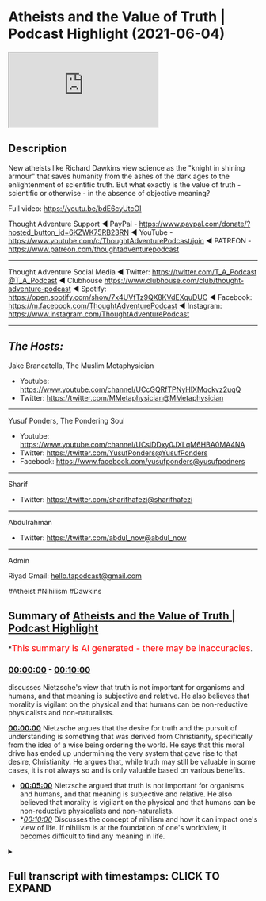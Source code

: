 # Atheists and the Value of Truth | Podcast Highlight (2021-06-04)

<iframe loading='lazy' src='https://www.youtube.com/embed/GS1wzxk5XEs'></iframe>

## Description

New atheists like Richard Dawkins view science as the "knight in shining armour" that saves humanity from the ashes of the dark ages to the enlightenment of scientific truth. But what exactly is the value of truth - scientific or otherwise - in the absence of objective meaning?

Full video: https://youtu.be/bdE6cyUtcOI

Thought Adventure Support
◄ PayPal - https://www.paypal.com/donate/?hosted_button_id=6KZWK75RB23RN 
◄ YouTube - https://www.youtube.com/c/ThoughtAdventurePodcast/join
◄ PATREON - https://www.patreon.com/thoughtadventurepodcast
____________________________________________________________________

Thought Adventure Social Media
◄ Twitter: https://twitter.com/T_A_Podcast​​@T_A_Podcast
◄ Clubhouse https://www.clubhouse.com/club/thought-adventure-podcast
◄ Spotify: https://open.spotify.com/show/7x4UVfTz9QX8KVdEXquDUC
◄ Facebook: https://m.facebook.com/ThoughtAdventurePodcast
◄ Instagram: https://www.instagram.com/ThoughtAdventurePodcast​

----------------------------------------------------------------

*The Hosts:*
-----------------
Jake Brancatella, The Muslim Metaphysician

- Youtube: https://www.youtube.com/channel/UCcGQRfTPNyHlXMqckvz2uqQ
- Twitter:  https://twitter.com/MMetaphysician​​@MMetaphysician

-----------------

Yusuf Ponders, The Pondering Soul

- Youtube: https://www.youtube.com/channel/UCsiDDxy0JXLqM6HBA0MA4NA
- Twitter: https://twitter.com/YusufPonders​​@YusufPonders
- Facebook: https://www.facebook.com/yusufponders​@yusufpodners

-----------------

Sharif

- Twitter: https://twitter.com/sharifhafezi​​@sharifhafezi

-----------------

Abdulrahman

- Twitter: https://twitter.com/abdul_now​@abdul_now

-----------------

Admin

Riyad 
Gmail: hello.tapodcast@gmail.com

#Atheist #Nihilism #Dawkins

## Summary of [Atheists and the Value of Truth | Podcast Highlight](https://www.youtube.com/watch?v=GS1wzxk5XEs)


*<span style="color:red; font-size:125%">This summary is AI generated - there may be inaccuracies</span>.

### [00:00:00](https://www.youtube.com/watch?v=GS1wzxk5XEs&t=0) - [00:10:00](https://www.youtube.com/watch?v=GS1wzxk5XEs&t=600)

discusses Nietzsche's view that truth is not important for organisms and humans, and that meaning is subjective and relative. He also believes that morality is vigilant on the physical and that humans can be non-reductive physicalists and non-naturalists.

**[00:00:00](https://www.youtube.com/watch?v=GS1wzxk5XEs&t=0)** Nietzsche argues that the desire for truth and the pursuit of understanding is something that was derived from Christianity, specifically from the idea of a wise being ordering the world. He says that this moral drive has ended up undermining the very system that gave rise to that desire, Christianity. He argues that, while truth may still be valuable in some cases, it is not always so and is only valuable based on various benefits.
* **[00:05:00](https://www.youtube.com/watch?v=GS1wzxk5XEs&t=300)** Nietzsche argued that truth is not important for organisms and humans, and that meaning is subjective and relative. He also believed that morality is vigilant on the physical and that humans can be non-reductive physicalists and non-naturalists.
* **[00:10:00](https://www.youtube.com/watch?v=GS1wzxk5XEs&t=600)* Discusses the concept of nihilism and how it can impact one's view of life. If nihilism is at the foundation of one's worldview, it becomes difficult to find any meaning in life.

<details><summary><h2>Full transcript with timestamps: CLICK TO EXPAND</h2></summary>

[0:00:08](https://youtu.be/GS1wzxk5XEs?t=8) mentioned  
[0:00:09](https://youtu.be/GS1wzxk5XEs?t=9) science being underpinned so the way  
[0:00:10](https://youtu.be/GS1wzxk5XEs?t=10) nietzsche sort of sees  
[0:00:12](https://youtu.be/GS1wzxk5XEs?t=12) science he looks at science as the the  
[0:00:14](https://youtu.be/GS1wzxk5XEs?t=14) corpse of christianity  
[0:00:16](https://youtu.be/GS1wzxk5XEs?t=16) so science for him isn't the this thing  
[0:00:19](https://youtu.be/GS1wzxk5XEs?t=19) that sort of  
[0:00:20](https://youtu.be/GS1wzxk5XEs?t=20) you know like you you see religion like  
[0:00:22](https://youtu.be/GS1wzxk5XEs?t=22) dawkins puts it as if religion's this  
[0:00:24](https://youtu.be/GS1wzxk5XEs?t=24) big nasty dragon and it's  
[0:00:26](https://youtu.be/GS1wzxk5XEs?t=26) trying to kill everything and then  
[0:00:27](https://youtu.be/GS1wzxk5XEs?t=27) you've got um the  
[0:00:29](https://youtu.be/GS1wzxk5XEs?t=29) the knight in shining armor that just  
[0:00:31](https://youtu.be/GS1wzxk5XEs?t=31) rides over the horizon on his  
[0:00:34](https://youtu.be/GS1wzxk5XEs?t=34) his glorious steed and like and this is  
[0:00:37](https://youtu.be/GS1wzxk5XEs?t=37) science and then it runs over and it  
[0:00:39](https://youtu.be/GS1wzxk5XEs?t=39) defeats  
[0:00:40](https://youtu.be/GS1wzxk5XEs?t=40) the dragon and it's like yes and they  
[0:00:42](https://youtu.be/GS1wzxk5XEs?t=42) paint you you get it a lot  
[0:00:44](https://youtu.be/GS1wzxk5XEs?t=44) from these sort of um new atheist types  
[0:00:48](https://youtu.be/GS1wzxk5XEs?t=48) that science is built up as this sort of  
[0:00:50](https://youtu.be/GS1wzxk5XEs?t=50) new being  
[0:00:51](https://youtu.be/GS1wzxk5XEs?t=51) that comes to defeat religion and it and  
[0:00:54](https://youtu.be/GS1wzxk5XEs?t=54) it's not that  
[0:00:55](https://youtu.be/GS1wzxk5XEs?t=55) it's not that it's it's quite the  
[0:00:57](https://youtu.be/GS1wzxk5XEs?t=57) opposite it is  
[0:00:58](https://youtu.be/GS1wzxk5XEs?t=58) what is left off religion um and they  
[0:01:01](https://youtu.be/GS1wzxk5XEs?t=61) don't see this and the way  
[0:01:02](https://youtu.be/GS1wzxk5XEs?t=62) nietzsche describes it he says like  
[0:01:04](https://youtu.be/GS1wzxk5XEs?t=64) listen the the desire for truth  
[0:01:06](https://youtu.be/GS1wzxk5XEs?t=66) seeing truth as a higher value is a  
[0:01:09](https://youtu.be/GS1wzxk5XEs?t=69) moral judgment  
[0:01:11](https://youtu.be/GS1wzxk5XEs?t=71) you have to see truth as good  
[0:01:15](https://youtu.be/GS1wzxk5XEs?t=75) you have to see truth as something that  
[0:01:17](https://youtu.be/GS1wzxk5XEs?t=77) good people want to attain  
[0:01:19](https://youtu.be/GS1wzxk5XEs?t=79) these are all moral statements and this  
[0:01:22](https://youtu.be/GS1wzxk5XEs?t=82) they all like he's arguing  
[0:01:23](https://youtu.be/GS1wzxk5XEs?t=83) in terms of the europeans they derived  
[0:01:25](https://youtu.be/GS1wzxk5XEs?t=85) this from the bible  
[0:01:27](https://youtu.be/GS1wzxk5XEs?t=87) they derived this from the religion and  
[0:01:29](https://youtu.be/GS1wzxk5XEs?t=89) he says this desire  
[0:01:31](https://youtu.be/GS1wzxk5XEs?t=91) to achieve to truth to look at the world  
[0:01:34](https://youtu.be/GS1wzxk5XEs?t=94) as if it's intelligible  
[0:01:36](https://youtu.be/GS1wzxk5XEs?t=96) this derived from christianity as well  
[0:01:38](https://youtu.be/GS1wzxk5XEs?t=98) in europe specifically  
[0:01:39](https://youtu.be/GS1wzxk5XEs?t=99) they saw the world as something that was  
[0:01:41](https://youtu.be/GS1wzxk5XEs?t=101) ordered  
[0:01:42](https://youtu.be/GS1wzxk5XEs?t=102) by a wise being and not as chaotic like  
[0:01:46](https://youtu.be/GS1wzxk5XEs?t=106) the greeks prior to  
[0:01:47](https://youtu.be/GS1wzxk5XEs?t=107) the you know the christian west um they  
[0:01:50](https://youtu.be/GS1wzxk5XEs?t=110) didn't see the world in the same way  
[0:01:52](https://youtu.be/GS1wzxk5XEs?t=112) they saw the world as  
[0:01:53](https://youtu.be/GS1wzxk5XEs?t=113) a very sort of chaotic place  
[0:01:56](https://youtu.be/GS1wzxk5XEs?t=116) not necessarily something that was  
[0:01:57](https://youtu.be/GS1wzxk5XEs?t=117) intelligible um  
[0:01:59](https://youtu.be/GS1wzxk5XEs?t=119) no it was a country christianity gave  
[0:02:01](https://youtu.be/GS1wzxk5XEs?t=121) rise to this  
[0:02:02](https://youtu.be/GS1wzxk5XEs?t=122) way of looking at the world and this  
[0:02:05](https://youtu.be/GS1wzxk5XEs?t=125) moral drive  
[0:02:06](https://youtu.be/GS1wzxk5XEs?t=126) that pushed them towards wanting to  
[0:02:07](https://youtu.be/GS1wzxk5XEs?t=127) achieve truth  
[0:02:09](https://youtu.be/GS1wzxk5XEs?t=129) but then it's sort of the the sting  
[0:02:12](https://youtu.be/GS1wzxk5XEs?t=132) turns itself against like the you know  
[0:02:14](https://youtu.be/GS1wzxk5XEs?t=134) the bee that stings itself  
[0:02:16](https://youtu.be/GS1wzxk5XEs?t=136) he says this moral um drive  
[0:02:19](https://youtu.be/GS1wzxk5XEs?t=139) that gave rise to the obsession with  
[0:02:21](https://youtu.be/GS1wzxk5XEs?t=141) truth  
[0:02:22](https://youtu.be/GS1wzxk5XEs?t=142) and reason in the west um  
[0:02:25](https://youtu.be/GS1wzxk5XEs?t=145) ended up undermining the very system  
[0:02:27](https://youtu.be/GS1wzxk5XEs?t=147) which gave rise to that moral drive that  
[0:02:29](https://youtu.be/GS1wzxk5XEs?t=149) is christianity  
[0:02:30](https://youtu.be/GS1wzxk5XEs?t=150) and so it kills itself um yeah but  
[0:02:34](https://youtu.be/GS1wzxk5XEs?t=154) um people are gonna i can imagine what  
[0:02:35](https://youtu.be/GS1wzxk5XEs?t=155) people are gonna say or atheists are  
[0:02:37](https://youtu.be/GS1wzxk5XEs?t=157) gonna say  
[0:02:38](https://youtu.be/GS1wzxk5XEs?t=158) well yeah obviously you know uh atheists  
[0:02:41](https://youtu.be/GS1wzxk5XEs?t=161) can value truth  
[0:02:43](https://youtu.be/GS1wzxk5XEs?t=163) yeah yeah no there's nothing there's  
[0:02:44](https://youtu.be/GS1wzxk5XEs?t=164) something uh that's  
[0:02:46](https://youtu.be/GS1wzxk5XEs?t=166) from christianity so how is the question  
[0:02:52](https://youtu.be/GS1wzxk5XEs?t=172) because the question here is is it  
[0:02:53](https://youtu.be/GS1wzxk5XEs?t=173) necessary why  
[0:02:55](https://youtu.be/GS1wzxk5XEs?t=175) do you need to value truth now within a  
[0:02:58](https://youtu.be/GS1wzxk5XEs?t=178) christian framework  
[0:02:59](https://youtu.be/GS1wzxk5XEs?t=179) it's like well you know if you don't  
[0:03:01](https://youtu.be/GS1wzxk5XEs?t=181) value truth you burn for an eternity  
[0:03:04](https://youtu.be/GS1wzxk5XEs?t=184) like in in terms of the atheist it's  
[0:03:07](https://youtu.be/GS1wzxk5XEs?t=187) instrumental now  
[0:03:08](https://youtu.be/GS1wzxk5XEs?t=188) it's like well what is the point of  
[0:03:10](https://youtu.be/GS1wzxk5XEs?t=190) valuing truth if it's just detrimental  
[0:03:12](https://youtu.be/GS1wzxk5XEs?t=192) to me and everyone i know  
[0:03:14](https://youtu.be/GS1wzxk5XEs?t=194) it you know and there is no necessary  
[0:03:17](https://youtu.be/GS1wzxk5XEs?t=197) drive it's like  
[0:03:18](https://youtu.be/GS1wzxk5XEs?t=198) you know it it becomes instrumental  
[0:03:21](https://youtu.be/GS1wzxk5XEs?t=201) basically and  
[0:03:22](https://youtu.be/GS1wzxk5XEs?t=202) yes there is still the possibility for  
[0:03:24](https://youtu.be/GS1wzxk5XEs?t=204) opening up but  
[0:03:25](https://youtu.be/GS1wzxk5XEs?t=205) there's nothing there's no like fear of  
[0:03:27](https://youtu.be/GS1wzxk5XEs?t=207) eternal damnation it's like  
[0:03:29](https://youtu.be/GS1wzxk5XEs?t=209) well if in this world all of  
[0:03:32](https://youtu.be/GS1wzxk5XEs?t=212) the positives lie in a false  
[0:03:35](https://youtu.be/GS1wzxk5XEs?t=215) notion or in a false um direction to  
[0:03:39](https://youtu.be/GS1wzxk5XEs?t=219) move towards  
[0:03:39](https://youtu.be/GS1wzxk5XEs?t=219) a lie then there's very little  
[0:03:42](https://youtu.be/GS1wzxk5XEs?t=222) motivation  
[0:03:43](https://youtu.be/GS1wzxk5XEs?t=223) if you think of it from a utilitarian  
[0:03:44](https://youtu.be/GS1wzxk5XEs?t=224) perspective like you move towards the  
[0:03:47](https://youtu.be/GS1wzxk5XEs?t=227) lie  
[0:03:48](https://youtu.be/GS1wzxk5XEs?t=228) then there's all of this pleasure that  
[0:03:49](https://youtu.be/GS1wzxk5XEs?t=229) derives from it if you move towards the  
[0:03:51](https://youtu.be/GS1wzxk5XEs?t=231) truth there's all of this pain and  
[0:03:52](https://youtu.be/GS1wzxk5XEs?t=232) there's suffering  
[0:03:54](https://youtu.be/GS1wzxk5XEs?t=234) like if you're a utilitarian and you're  
[0:03:56](https://youtu.be/GS1wzxk5XEs?t=236) you're fixed in the dunya you're fixed  
[0:03:58](https://youtu.be/GS1wzxk5XEs?t=238) in the world  
[0:03:59](https://youtu.be/GS1wzxk5XEs?t=239) at what point would you want to continue  
[0:04:01](https://youtu.be/GS1wzxk5XEs?t=241) to value truth there  
[0:04:03](https://youtu.be/GS1wzxk5XEs?t=243) it becomes you know if you don't believe  
[0:04:06](https://youtu.be/GS1wzxk5XEs?t=246) in  
[0:04:06](https://youtu.be/GS1wzxk5XEs?t=246) uh sort of any justice in an afterlife  
[0:04:10](https://youtu.be/GS1wzxk5XEs?t=250) it's like well you know why would you  
[0:04:12](https://youtu.be/GS1wzxk5XEs?t=252) keep on to this thing  
[0:04:14](https://youtu.be/GS1wzxk5XEs?t=254) if it's completely detrimental i get and  
[0:04:16](https://youtu.be/GS1wzxk5XEs?t=256) that's not to say  
[0:04:17](https://youtu.be/GS1wzxk5XEs?t=257) um obviously there's certain examples  
[0:04:19](https://youtu.be/GS1wzxk5XEs?t=259) where this might  
[0:04:20](https://youtu.be/GS1wzxk5XEs?t=260) be the case but there's it's just  
[0:04:24](https://youtu.be/GS1wzxk5XEs?t=264) it's not necessary it's basically the  
[0:04:25](https://youtu.be/GS1wzxk5XEs?t=265) point and because there's  
[0:04:28](https://youtu.be/GS1wzxk5XEs?t=268) yeah so from my understanding is that  
[0:04:29](https://youtu.be/GS1wzxk5XEs?t=269) when you turn around and ask the  
[0:04:30](https://youtu.be/GS1wzxk5XEs?t=270) question why should you value  
[0:04:32](https://youtu.be/GS1wzxk5XEs?t=272) truth uh a lot of people divorced of a  
[0:04:35](https://youtu.be/GS1wzxk5XEs?t=275) particular religious belief will turn  
[0:04:36](https://youtu.be/GS1wzxk5XEs?t=276) around and say  
[0:04:37](https://youtu.be/GS1wzxk5XEs?t=277) well it's beneficial it's beneficial for  
[0:04:41](https://youtu.be/GS1wzxk5XEs?t=281) going human beings it's not always yeah  
[0:04:42](https://youtu.be/GS1wzxk5XEs?t=282) that's right so what you're saying is  
[0:04:44](https://youtu.be/GS1wzxk5XEs?t=284) actually well okay if it wasn't  
[0:04:46](https://youtu.be/GS1wzxk5XEs?t=286) beneficial let's just say it wasn't  
[0:04:47](https://youtu.be/GS1wzxk5XEs?t=287) beneficial just for the  
[0:04:49](https://youtu.be/GS1wzxk5XEs?t=289) sake of the argument would it be still  
[0:04:52](https://youtu.be/GS1wzxk5XEs?t=292) valuable  
[0:04:53](https://youtu.be/GS1wzxk5XEs?t=293) and then you're saying well it's not  
[0:04:54](https://youtu.be/GS1wzxk5XEs?t=294) valuable anymore so then truth  
[0:04:56](https://youtu.be/GS1wzxk5XEs?t=296) is only valuable based upon various  
[0:04:59](https://youtu.be/GS1wzxk5XEs?t=299) benefits and then you can give examples  
[0:05:01](https://youtu.be/GS1wzxk5XEs?t=301) and i think even donald hoffman who's a  
[0:05:04](https://youtu.be/GS1wzxk5XEs?t=304) professor in  
[0:05:05](https://youtu.be/GS1wzxk5XEs?t=305) neuroscience and philosophy of science  
[0:05:07](https://youtu.be/GS1wzxk5XEs?t=307) he talks about  
[0:05:09](https://youtu.be/GS1wzxk5XEs?t=309) this idea that evolution adapts to  
[0:05:11](https://youtu.be/GS1wzxk5XEs?t=311) survival not adapts to truth-finding  
[0:05:15](https://youtu.be/GS1wzxk5XEs?t=315) so you know he gave a particular  
[0:05:17](https://youtu.be/GS1wzxk5XEs?t=317) mathematical model in which he  
[0:05:19](https://youtu.be/GS1wzxk5XEs?t=319) demonstrated how  
[0:05:20](https://youtu.be/GS1wzxk5XEs?t=320) an organism that is able to see reality  
[0:05:22](https://youtu.be/GS1wzxk5XEs?t=322) as it is is  
[0:05:24](https://youtu.be/GS1wzxk5XEs?t=324) less likely to survive than an organism  
[0:05:26](https://youtu.be/GS1wzxk5XEs?t=326) that's more adopted to survival  
[0:05:28](https://youtu.be/GS1wzxk5XEs?t=328) even if it's less correlated to truth so  
[0:05:31](https://youtu.be/GS1wzxk5XEs?t=331) truth-finding  
[0:05:32](https://youtu.be/GS1wzxk5XEs?t=332) is not necessary for organisms and human  
[0:05:36](https://youtu.be/GS1wzxk5XEs?t=336) beings in order to have benefit and so  
[0:05:38](https://youtu.be/GS1wzxk5XEs?t=338) he's basically  
[0:05:39](https://youtu.be/GS1wzxk5XEs?t=339) his argument is how we see the world is  
[0:05:41](https://youtu.be/GS1wzxk5XEs?t=341) not really  
[0:05:42](https://youtu.be/GS1wzxk5XEs?t=342) how the world is it's just how we've  
[0:05:45](https://youtu.be/GS1wzxk5XEs?t=345) evolved to perceive it  
[0:05:46](https://youtu.be/GS1wzxk5XEs?t=346) you know as like a user interface of the  
[0:05:49](https://youtu.be/GS1wzxk5XEs?t=349) world so  
[0:05:50](https://youtu.be/GS1wzxk5XEs?t=350) truth therefore becomes something that's  
[0:05:52](https://youtu.be/GS1wzxk5XEs?t=352) not even valued  
[0:05:54](https://youtu.be/GS1wzxk5XEs?t=354) as a necessary thing as as you mentioned  
[0:05:57](https://youtu.be/GS1wzxk5XEs?t=357) yourself  
[0:05:58](https://youtu.be/GS1wzxk5XEs?t=358) and if that i think i think if i could  
[0:06:00](https://youtu.be/GS1wzxk5XEs?t=360) just  
[0:06:01](https://youtu.be/GS1wzxk5XEs?t=361) if if i could just add to that shift the  
[0:06:02](https://youtu.be/GS1wzxk5XEs?t=362) the idea that the truth like the  
[0:06:06](https://youtu.be/GS1wzxk5XEs?t=366) truth seeking and why we ought to seek  
[0:06:07](https://youtu.be/GS1wzxk5XEs?t=367) truth right um  
[0:06:09](https://youtu.be/GS1wzxk5XEs?t=369) is it's it's not that um for  
[0:06:13](https://youtu.be/GS1wzxk5XEs?t=373) the the nihilist or or or or fernica  
[0:06:16](https://youtu.be/GS1wzxk5XEs?t=376) it's it's not that  
[0:06:17](https://youtu.be/GS1wzxk5XEs?t=377) it doesn't matter it's that it restricts  
[0:06:21](https://youtu.be/GS1wzxk5XEs?t=381) you  
[0:06:21](https://youtu.be/GS1wzxk5XEs?t=381) right so the the idea is that the  
[0:06:24](https://youtu.be/GS1wzxk5XEs?t=384) problem  
[0:06:25](https://youtu.be/GS1wzxk5XEs?t=385) when you guys seek truth it's gonna take  
[0:06:27](https://youtu.be/GS1wzxk5XEs?t=387) you to this  
[0:06:28](https://youtu.be/GS1wzxk5XEs?t=388) conclusion that these mythologies are  
[0:06:31](https://youtu.be/GS1wzxk5XEs?t=391) false  
[0:06:32](https://youtu.be/GS1wzxk5XEs?t=392) right that there is no true there is no  
[0:06:34](https://youtu.be/GS1wzxk5XEs?t=394) ultimate truth in the world that we  
[0:06:35](https://youtu.be/GS1wzxk5XEs?t=395) that you know gives us meaning and that  
[0:06:38](https://youtu.be/GS1wzxk5XEs?t=398) conclusion if truth does matter  
[0:06:40](https://youtu.be/GS1wzxk5XEs?t=400) you should follow the implications of  
[0:06:42](https://youtu.be/GS1wzxk5XEs?t=402) that truth  
[0:06:43](https://youtu.be/GS1wzxk5XEs?t=403) where it leads you to and you should  
[0:06:45](https://youtu.be/GS1wzxk5XEs?t=405) become a nihilist and just you know  
[0:06:47](https://youtu.be/GS1wzxk5XEs?t=407) and it's going to take you to very bad  
[0:06:48](https://youtu.be/GS1wzxk5XEs?t=408) places that's that's  
[0:06:50](https://youtu.be/GS1wzxk5XEs?t=410) that i think was nietzsche's idea and  
[0:06:52](https://youtu.be/GS1wzxk5XEs?t=412) that's why he didn't  
[0:06:54](https://youtu.be/GS1wzxk5XEs?t=414) truth wasn't the priority for him right  
[0:06:56](https://youtu.be/GS1wzxk5XEs?t=416) so for him it was like  
[0:06:57](https://youtu.be/GS1wzxk5XEs?t=417) okay truth matters but in as yusuf put  
[0:07:01](https://youtu.be/GS1wzxk5XEs?t=421) it in like a  
[0:07:02](https://youtu.be/GS1wzxk5XEs?t=422) instrumentalist manner like as far  
[0:07:05](https://youtu.be/GS1wzxk5XEs?t=425) as it helps you useful you know achieve  
[0:07:08](https://youtu.be/GS1wzxk5XEs?t=428) your drives right achieve  
[0:07:10](https://youtu.be/GS1wzxk5XEs?t=430) your your your desires and and uh and  
[0:07:13](https://youtu.be/GS1wzxk5XEs?t=433) but  
[0:07:13](https://youtu.be/GS1wzxk5XEs?t=433) that has serious implications for  
[0:07:16](https://youtu.be/GS1wzxk5XEs?t=436) morality for example right  
[0:07:18](https://youtu.be/GS1wzxk5XEs?t=438) and and it is at the end of the day like  
[0:07:20](https://youtu.be/GS1wzxk5XEs?t=440) like like there's  
[0:07:22](https://youtu.be/GS1wzxk5XEs?t=442) you know in terms of cosmic nihilism  
[0:07:24](https://youtu.be/GS1wzxk5XEs?t=444) right which is  
[0:07:25](https://youtu.be/GS1wzxk5XEs?t=445) which is an extreme version of  
[0:07:26](https://youtu.be/GS1wzxk5XEs?t=446) existential nihilism that does have a  
[0:07:29](https://youtu.be/GS1wzxk5XEs?t=449) huge psychological  
[0:07:30](https://youtu.be/GS1wzxk5XEs?t=450) implication on humans right the fact  
[0:07:32](https://youtu.be/GS1wzxk5XEs?t=452) that you're me your  
[0:07:33](https://youtu.be/GS1wzxk5XEs?t=453) your existence is utterly meaningless on  
[0:07:36](https://youtu.be/GS1wzxk5XEs?t=456) a cosmic scale  
[0:07:38](https://youtu.be/GS1wzxk5XEs?t=458) uh so if it's meaningless on a cosmic  
[0:07:40](https://youtu.be/GS1wzxk5XEs?t=460) scale why would you even  
[0:07:41](https://youtu.be/GS1wzxk5XEs?t=461) value meaning of truth for morality  
[0:07:45](https://youtu.be/GS1wzxk5XEs?t=465) on an individual skill yeah yeah the the  
[0:07:48](https://youtu.be/GS1wzxk5XEs?t=468) the idea is that the  
[0:07:49](https://youtu.be/GS1wzxk5XEs?t=469) existentialist tries to get out of this  
[0:07:51](https://youtu.be/GS1wzxk5XEs?t=471) by by by saying that what wait you're  
[0:07:53](https://youtu.be/GS1wzxk5XEs?t=473) you guys are ignoring the subjective  
[0:07:55](https://youtu.be/GS1wzxk5XEs?t=475) aspect  
[0:07:55](https://youtu.be/GS1wzxk5XEs?t=475) of meaning it's it's objective why why  
[0:07:57](https://youtu.be/GS1wzxk5XEs?t=477) why should it be relative to the cosmos  
[0:08:00](https://youtu.be/GS1wzxk5XEs?t=480) but then the problem is you're going to  
[0:08:01](https://youtu.be/GS1wzxk5XEs?t=481) be going in circles again you're back  
[0:08:03](https://youtu.be/GS1wzxk5XEs?t=483) where you started you're trying to  
[0:08:04](https://youtu.be/GS1wzxk5XEs?t=484) you again get to create this  
[0:08:06](https://youtu.be/GS1wzxk5XEs?t=486) metanarrative you can't however you are  
[0:08:08](https://youtu.be/GS1wzxk5XEs?t=488) going to try to create meaning  
[0:08:10](https://youtu.be/GS1wzxk5XEs?t=490) you will create this story this  
[0:08:13](https://youtu.be/GS1wzxk5XEs?t=493) mythology  
[0:08:14](https://youtu.be/GS1wzxk5XEs?t=494) about why a certain truth matters like  
[0:08:17](https://youtu.be/GS1wzxk5XEs?t=497) for example why happiness matters  
[0:08:19](https://youtu.be/GS1wzxk5XEs?t=499) and and you are going to stick to that  
[0:08:21](https://youtu.be/GS1wzxk5XEs?t=501) as some kind of transcendent truth  
[0:08:23](https://youtu.be/GS1wzxk5XEs?t=503) and and the issues you're going to face  
[0:08:25](https://youtu.be/GS1wzxk5XEs?t=505) if you're concerned with metaphysics and  
[0:08:27](https://youtu.be/GS1wzxk5XEs?t=507) truth  
[0:08:28](https://youtu.be/GS1wzxk5XEs?t=508) the difficulty of uh you know validating  
[0:08:32](https://youtu.be/GS1wzxk5XEs?t=512) such meaning  
[0:08:32](https://youtu.be/GS1wzxk5XEs?t=512) on a materialistic world i mean a lot of  
[0:08:35](https://youtu.be/GS1wzxk5XEs?t=515) people have attempted to do that i don't  
[0:08:37](https://youtu.be/GS1wzxk5XEs?t=517) want to  
[0:08:38](https://youtu.be/GS1wzxk5XEs?t=518) i don't excuse me i don't want to like  
[0:08:40](https://youtu.be/GS1wzxk5XEs?t=520) straw man or oversimplify  
[0:08:42](https://youtu.be/GS1wzxk5XEs?t=522) their position but in my view uh uh i  
[0:08:45](https://youtu.be/GS1wzxk5XEs?t=525) think it's very difficult to make it  
[0:08:46](https://youtu.be/GS1wzxk5XEs?t=526) work well i mean it's it's one of two  
[0:08:48](https://youtu.be/GS1wzxk5XEs?t=528) options you're either going to  
[0:08:50](https://youtu.be/GS1wzxk5XEs?t=530) say it's it's a it's a just it's a  
[0:08:52](https://youtu.be/GS1wzxk5XEs?t=532) useful fiction  
[0:08:54](https://youtu.be/GS1wzxk5XEs?t=534) or you're going to try to say to just  
[0:08:57](https://youtu.be/GS1wzxk5XEs?t=537) make some kind of uh you know ad hoc  
[0:08:59](https://youtu.be/GS1wzxk5XEs?t=539) assertion that it's just  
[0:09:02](https://youtu.be/GS1wzxk5XEs?t=542) it's just they're just like what what  
[0:09:04](https://youtu.be/GS1wzxk5XEs?t=544) some materials do with consciousness  
[0:09:05](https://youtu.be/GS1wzxk5XEs?t=545) that it just it's just an emergent  
[0:09:07](https://youtu.be/GS1wzxk5XEs?t=547) property with with no further  
[0:09:09](https://youtu.be/GS1wzxk5XEs?t=549) explanation required whatsoever so  
[0:09:10](https://youtu.be/GS1wzxk5XEs?t=550) morality just  
[0:09:12](https://youtu.be/GS1wzxk5XEs?t=552) is just super vigilant on the physical  
[0:09:14](https://youtu.be/GS1wzxk5XEs?t=554) and we can just call ourselves  
[0:09:15](https://youtu.be/GS1wzxk5XEs?t=555) non-reductive physicalists  
[0:09:17](https://youtu.be/GS1wzxk5XEs?t=557) and non-naturalists in that sense so  
[0:09:20](https://youtu.be/GS1wzxk5XEs?t=560) excuse me again  
[0:09:21](https://youtu.be/GS1wzxk5XEs?t=561) uh so so the problem that's that's i  
[0:09:23](https://youtu.be/GS1wzxk5XEs?t=563) think the problem it's not that truth  
[0:09:25](https://youtu.be/GS1wzxk5XEs?t=565) doesn't matter  
[0:09:26](https://youtu.be/GS1wzxk5XEs?t=566) it's that truth is going to lead us to  
[0:09:28](https://youtu.be/GS1wzxk5XEs?t=568) this you know this this  
[0:09:30](https://youtu.be/GS1wzxk5XEs?t=570) uh skepticism right this this  
[0:09:33](https://youtu.be/GS1wzxk5XEs?t=573) nihilism about the world right there's  
[0:09:34](https://youtu.be/GS1wzxk5XEs?t=574) there's no ultimate meaning and i think  
[0:09:36](https://youtu.be/GS1wzxk5XEs?t=576) that is the fundamental presumption that  
[0:09:39](https://youtu.be/GS1wzxk5XEs?t=579) that nietzsche has  
[0:09:40](https://youtu.be/GS1wzxk5XEs?t=580) i just want to add on what you said  
[0:09:41](https://youtu.be/GS1wzxk5XEs?t=581) there so this idea of it being  
[0:09:43](https://youtu.be/GS1wzxk5XEs?t=583) restrictive is is  
[0:09:45](https://youtu.be/GS1wzxk5XEs?t=585) a really really important point so it's  
[0:09:48](https://youtu.be/GS1wzxk5XEs?t=588) like when it comes to someone because  
[0:09:49](https://youtu.be/GS1wzxk5XEs?t=589) nietzsche's whole process was basically  
[0:09:51](https://youtu.be/GS1wzxk5XEs?t=591) and there's going to be this um the  
[0:09:53](https://youtu.be/GS1wzxk5XEs?t=593) destroying of the status quo in terms of  
[0:09:55](https://youtu.be/GS1wzxk5XEs?t=595) what the values are  
[0:09:56](https://youtu.be/GS1wzxk5XEs?t=596) in society and then the society would  
[0:09:59](https://youtu.be/GS1wzxk5XEs?t=599) have to go through this process of  
[0:10:00](https://youtu.be/GS1wzxk5XEs?t=600) reevaluation of values now in that  
[0:10:03](https://youtu.be/GS1wzxk5XEs?t=603) reevaluation  
[0:10:04](https://youtu.be/GS1wzxk5XEs?t=604) truth doesn't have to be valued if you  
[0:10:07](https://youtu.be/GS1wzxk5XEs?t=607) find it something restrictive  
[0:10:09](https://youtu.be/GS1wzxk5XEs?t=609) then you can continue to build a new  
[0:10:12](https://youtu.be/GS1wzxk5XEs?t=612) value system where truth doesn't play a  
[0:10:13](https://youtu.be/GS1wzxk5XEs?t=613) part in it  
[0:10:14](https://youtu.be/GS1wzxk5XEs?t=614) and that you don't have to maybe because  
[0:10:17](https://youtu.be/GS1wzxk5XEs?t=617) you do  
[0:10:18](https://youtu.be/GS1wzxk5XEs?t=618) you don't like the things that you know  
[0:10:20](https://youtu.be/GS1wzxk5XEs?t=620) come out of that but people don't for  
[0:10:22](https://youtu.be/GS1wzxk5XEs?t=622) example  
[0:10:22](https://youtu.be/GS1wzxk5XEs?t=622) this idea that um and we need to touch  
[0:10:25](https://youtu.be/GS1wzxk5XEs?t=625) on this as well that why if there's a  
[0:10:26](https://youtu.be/GS1wzxk5XEs?t=626) cosmic nihilism does that  
[0:10:28](https://youtu.be/GS1wzxk5XEs?t=628) necessarily entail existential nihilism  
[0:10:31](https://youtu.be/GS1wzxk5XEs?t=631) on like a personal level  
[0:10:33](https://youtu.be/GS1wzxk5XEs?t=633) and and the reason is is like if you  
[0:10:36](https://youtu.be/GS1wzxk5XEs?t=636) want to feel  
[0:10:37](https://youtu.be/GS1wzxk5XEs?t=637) meaning in a um in an authentic manner  
[0:10:40](https://youtu.be/GS1wzxk5XEs?t=640) it becomes impossible when you  
[0:10:42](https://youtu.be/GS1wzxk5XEs?t=642) understand that or  
[0:10:44](https://youtu.be/GS1wzxk5XEs?t=644) you've come to an understanding where  
[0:10:45](https://youtu.be/GS1wzxk5XEs?t=645) you see the world as nothing but  
[0:10:47](https://youtu.be/GS1wzxk5XEs?t=647) um being on the foundational level just  
[0:10:50](https://youtu.be/GS1wzxk5XEs?t=650) empty matter there's no conscious push  
[0:10:52](https://youtu.be/GS1wzxk5XEs?t=652) it's all random atoms hitting each other  
[0:10:55](https://youtu.be/GS1wzxk5XEs?t=655) it's all chaos it's all absurd  
[0:10:57](https://youtu.be/GS1wzxk5XEs?t=657) if you've got this notion off the absurd  
[0:10:59](https://youtu.be/GS1wzxk5XEs?t=659) at the foundation of  
[0:11:00](https://youtu.be/GS1wzxk5XEs?t=660) everything any meaning that you build on  
[0:11:02](https://youtu.be/GS1wzxk5XEs?t=662) top of that  
[0:11:03](https://youtu.be/GS1wzxk5XEs?t=663) becomes necessarily an act like child's  
[0:11:07](https://youtu.be/GS1wzxk5XEs?t=667) play  
[0:11:08](https://youtu.be/GS1wzxk5XEs?t=668) like the children on the playground when  
[0:11:10](https://youtu.be/GS1wzxk5XEs?t=670) they're playing make-believe you can't  
[0:11:12](https://youtu.be/GS1wzxk5XEs?t=672) there's that's always at the back of  
[0:11:13](https://youtu.be/GS1wzxk5XEs?t=673) your head and if it's  
[0:11:15](https://youtu.be/GS1wzxk5XEs?t=675) at the back of your head unless you you  
[0:11:17](https://youtu.be/GS1wzxk5XEs?t=677) build a wall between you and it  
[0:11:19](https://youtu.be/GS1wzxk5XEs?t=679) then yeah you can you can you can't play  
[0:11:22](https://youtu.be/GS1wzxk5XEs?t=682) with meaning in an authentic manner  
[0:11:33](https://youtu.be/GS1wzxk5XEs?t=693) you  
</details>